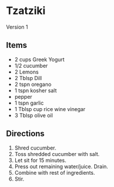 # Tzatziki

Version 1

## Items

* 2 cups Greek Yogurt
* 1/2 cucumber
* 2 Lemons
* 2 Tblsp Dill
* 2 tspn oregano
* 1 tspn kosher salt
* pepper
* 1 tspn garlic
* 1 Tblsp cup rice wine vinegar
* 3 Tblsp olive oil

## Directions

1. Shred cucumber.
2. Toss shredded cucumber with salt.
3. Let sit for 15 minutes.
4. Press out remaining water/juice. Drain.
5. Combine with rest of ingredients.
6. Stir.
